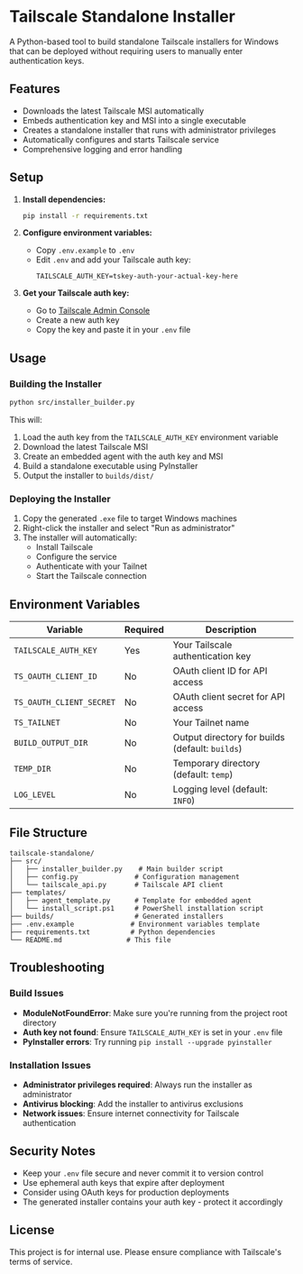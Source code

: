 # Tailscale Standalone Installer

A Python-based tool to build standalone Tailscale installers for Windows that can be deployed without requiring users to manually enter authentication keys.

## Features

- Downloads the latest Tailscale MSI automatically
- Embeds authentication key and MSI into a single executable
- Creates a standalone installer that runs with administrator privileges
- Automatically configures and starts Tailscale service
- Comprehensive logging and error handling

## Setup

1. **Install dependencies:**
   ```bash
   pip install -r requirements.txt
   ```

2. **Configure environment variables:**
   - Copy `.env.example` to `.env`
   - Edit `.env` and add your Tailscale auth key:
     ```
     TAILSCALE_AUTH_KEY=tskey-auth-your-actual-key-here
     ```

3. **Get your Tailscale auth key:**
   - Go to [Tailscale Admin Console](https://login.tailscale.com/admin/settings/keys)
   - Create a new auth key
   - Copy the key and paste it in your `.env` file

## Usage

### Building the Installer

```bash
python src/installer_builder.py
```

This will:
1. Load the auth key from the `TAILSCALE_AUTH_KEY` environment variable
2. Download the latest Tailscale MSI
3. Create an embedded agent with the auth key and MSI
4. Build a standalone executable using PyInstaller
5. Output the installer to `builds/dist/`

### Deploying the Installer

1. Copy the generated `.exe` file to target Windows machines
2. Right-click the installer and select "Run as administrator"
3. The installer will automatically:
   - Install Tailscale
   - Configure the service
   - Authenticate with your Tailnet
   - Start the Tailscale connection

## Environment Variables

| Variable | Required | Description |
|----------|----------|-------------|
| `TAILSCALE_AUTH_KEY` | Yes | Your Tailscale authentication key |
| `TS_OAUTH_CLIENT_ID` | No | OAuth client ID for API access |
| `TS_OAUTH_CLIENT_SECRET` | No | OAuth client secret for API access |
| `TS_TAILNET` | No | Your Tailnet name |
| `BUILD_OUTPUT_DIR` | No | Output directory for builds (default: `builds`) |
| `TEMP_DIR` | No | Temporary directory (default: `temp`) |
| `LOG_LEVEL` | No | Logging level (default: `INFO`) |

## File Structure

```
tailscale-standalone/
├── src/
│   ├── installer_builder.py    # Main builder script
│   ├── config.py              # Configuration management
│   └── tailscale_api.py       # Tailscale API client
├── templates/
│   ├── agent_template.py      # Template for embedded agent
│   └── install_script.ps1     # PowerShell installation script
├── builds/                    # Generated installers
├── .env.example              # Environment variables template
├── requirements.txt          # Python dependencies
└── README.md                # This file
```

## Troubleshooting

### Build Issues

- **ModuleNotFoundError**: Make sure you're running from the project root directory
- **Auth key not found**: Ensure `TAILSCALE_AUTH_KEY` is set in your `.env` file
- **PyInstaller errors**: Try running `pip install --upgrade pyinstaller`

### Installation Issues

- **Administrator privileges required**: Always run the installer as administrator
- **Antivirus blocking**: Add the installer to antivirus exclusions
- **Network issues**: Ensure internet connectivity for Tailscale authentication

## Security Notes

- Keep your `.env` file secure and never commit it to version control
- Use ephemeral auth keys that expire after deployment
- Consider using OAuth keys for production deployments
- The generated installer contains your auth key - protect it accordingly

## License

This project is for internal use. Please ensure compliance with Tailscale's terms of service.
